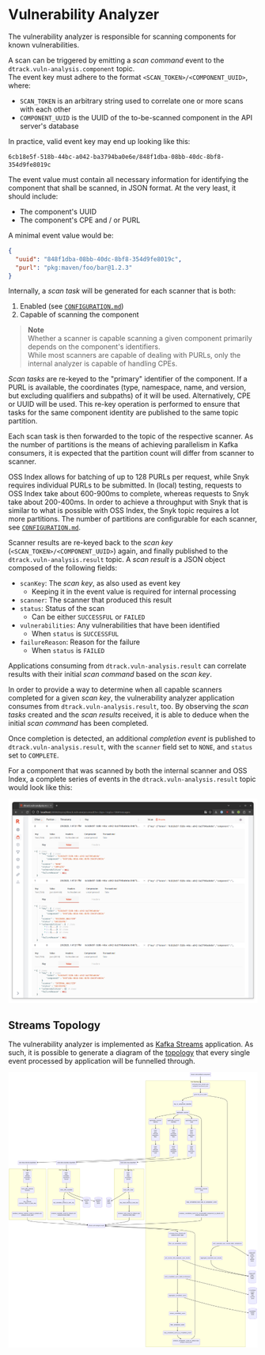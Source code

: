 # Vulnerability Analyzer

The vulnerability analyzer is responsible for scanning components for known vulnerabilities.

A scan can be triggered by emitting a *scan command* event to the `dtrack.vuln-analysis.component` topic.  
The event key must adhere to the format `<SCAN_TOKEN>/<COMPONENT_UUID>`, where:

* `SCAN_TOKEN` is an arbitrary string used to correlate one or more scans with each other
* `COMPONENT_UUID` is the UUID of the to-be-scanned component in the API server's database

In practice, valid event key may end up looking like this:

```
6cb18e5f-518b-44bc-a042-ba3794ba0e6e/848f1dba-08bb-40dc-8bf8-354d9fe8019c
```

The event value must contain all necessary information for identifying the component that shall be scanned, in JSON format.
At the very least, it should include:

* The component's UUID
* The component's CPE and / or PURL

A minimal event value would be:

```json
{
  "uuid": "848f1dba-08bb-40dc-8bf8-354d9fe8019c",
  "purl": "pkg:maven/foo/bar@1.2.3"
}
```

Internally, a *scan task* will be generated for each scanner that is both:

1. Enabled (see [`CONFIGURATION.md`])
2. Capable of scanning the component

> **Note**  
> Whether a scanner is capable scanning a given component primarily depends on the component's identifiers.   
> While most scanners are capable of dealing with PURLs, only the internal analyzer is capable of handling CPEs.

*Scan tasks* are re-keyed to the "primary" identifier of the component. If a PURL is available, the coordinates
(type, namespace, name, and version, but excluding qualifiers and subpaths) of it will be used. Alternatively, 
CPE or UUID will be used. This re-key operation is performed to ensure that tasks for the same component identity
are published to the same topic partition.

Each scan task is then forwarded to the topic of the respective scanner. As the number of partitions is the means of
achieving parallelism in Kafka consumers, it is expected that the partition count will differ from scanner to scanner.

OSS Index allows for batching of up to 128 PURLs per request, while Snyk requires individual PURLs to be submitted.
In (local) testing, requests to OSS Index take about 600-900ms to complete, whereas requests to Snyk take about 200-400ms.
In order to achieve a throughput with Snyk that is similar to what is possible with OSS Index, the Snyk topic requires
a lot more partitions. The number of partitions are configurable for each scanner, see [`CONFIGURATION.md`].

Scanner results are re-keyed back to the *scan key* (`<SCAN_TOKEN>/<COMPONENT_UUID>`) again, and finally published to
the `dtrack.vuln-analysis.result` topic. A *scan result* is a JSON object composed of the following fields:

* `scanKey`: The *scan key*, as also used as event key
  * Keeping it in the event value is required for internal processing
* `scanner`: The scanner that produced this result
* `status`: Status of the scan
  * Can be either `SUCCESSFUL` or `FAILED`
* `vulnerabilities`: Any vulnerabilities that have been identified
  * When `status` is `SUCCESSFUL`
* `failureReason`: Reason for the failure
  * When `status` is `FAILED`

Applications consuming from `dtrack.vuln-analysis.result` can correlate results with their initial *scan command*
based on the *scan key*.

In order to provide a way to determine when all capable scanners completed for a given *scan key*, the vulnerability
analyzer application consumes from `dtrack.vuln-analysis.result`, too. By observing the *scan tasks* created and the
*scan results* received, it is able to deduce when the initial *scan command* has been completed.

Once completion is detected, an additional *completion event* is published to `dtrack.vuln-analysis.result`,
with the `scanner` field set to `NONE`, and `status` set to `COMPLETE`. 

For a component that was scanned by both the internal scanner and OSS Index, a complete series of events
in the `dtrack.vuln-analysis.result` topic would look like this:

![Scan results](../docs/vuln-analyzer_scan-results.png)

## Streams Topology

The vulnerability analyzer is implemented as [Kafka Streams] application. As such, it is possible to generate a diagram
of the [topology] that every single event processed by application will be funnelled through.

![Kafka Streams Topology](../docs/vuln-analyzer_topology.png)

[`CONFIGURATION.md`]: ../CONFIGURATION.md
[Kafka Streams]: https://kafka.apache.org/33/documentation/streams/core-concepts
[topology]: https://kafka.apache.org/33/documentation/streams/core-concepts#streams_topology